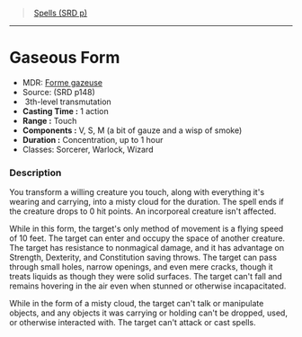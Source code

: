 ﻿---
!SpellItem
Family: SpellVO
Level: 3
Type: transmutation
CastingTime: 1 action
Range: Touch
Components: V, S, M (a bit of gauze and a wisp of smoke)
Duration: Concentration, up to 1 hour
Classes: Sorcerer, Warlock, Wizard
Id: spells_vo.md#gaseous-form
ParentLink: spells_vo.md#spells-srd-p
Name: Gaseous Form
ParentName: Spells (SRD p)
NameLevel: 1
AltName: '[Forme gazeuse](hd_spells_forme_gazeuse.md)'
Source: (SRD p148)
Attributes: {}
AttributesDictionary: >+
  {}

---
> [Spells (SRD p)](srd_spells.md)

---

# Gaseous Form

- MDR: [Forme gazeuse](hd_spells_forme_gazeuse.md)
- Source: (SRD p148)
-  3th-level transmutation
- **Casting Time :** 1 action
- **Range :** Touch
- **Components :** V, S, M (a bit of gauze and a wisp of smoke)
- **Duration :** Concentration, up to 1 hour
- Classes: Sorcerer, Warlock, Wizard

### Description

You transform a willing creature you touch, along with everything it's wearing and carrying, into a misty cloud for the duration. The spell ends if the creature drops to 0 hit points. An incorporeal creature isn't affected.

While in this form, the target's only method of movement is a flying speed of 10 feet. The target can enter and occupy the space of another creature. The target has resistance to nonmagical damage, and it has advantage on Strength, Dexterity, and Constitution saving throws. The target can pass through small holes, narrow openings, and even mere cracks, though it treats liquids as though they were solid surfaces. The target can't fall and remains hovering in the air even when stunned or otherwise incapacitated.

While in the form of a misty cloud, the target can't talk or manipulate objects, and any objects it was carrying or holding can't be dropped, used, or otherwise interacted with. The target can't attack or cast spells.

